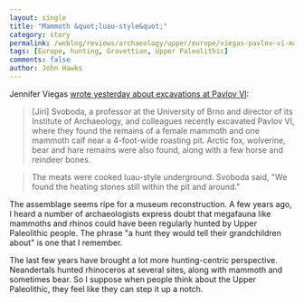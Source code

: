 ```yaml
---
layout: single 
title: "Mammoth &quot;luau-style&quot;" 
category: story
permalink: /weblog/reviews/archaeology/upper/europe/viegas-pavlov-vi-mammoth-2009.html
tags: [Europe, hunting, Gravettian, Upper Paleolithic] 
comments: false 
author: John Hawks 
---
```


Jennifer Viegas <a href="http://www.msnbc.msn.com/id/31085915/">wrote yesterday about excavations at Pavlov VI</a>:

<blockquote>[Jiri] Svoboda, a professor at the University of Brno and director of its Institute of Archaeology, and colleagues recently excavated Pavlov VI, where they found the remains of a female mammoth and one mammoth calf near a 4-foot-wide roasting pit. Arctic fox, wolverine, bear and hare remains were also found, along with a few horse and reindeer bones.</blockquote>

<blockquote>The meats were cooked luau-style underground. Svoboda said, "We found the heating stones still within the pit and around."</blockquote>

The assemblage seems ripe for a museum reconstruction. A few years ago, I heard a number of archaeologists express doubt that megafauna like mammoths and rhinos could have been regularly hunted by Upper Paleolithic people. The phrase "a hunt they would tell their grandchildren about" is one that I remember. 

The last few years have brought a lot more hunting-centric perspective. Neandertals hunted rhinoceros at several sites, along with mammoth and sometimes bear. So I suppose when people think about the Upper Paleolithic, they feel like they can step it up a notch. 

